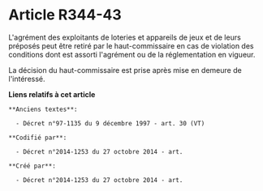 # Article R344-43

L'agrément des exploitants de loteries et appareils de jeux et de leurs préposés peut être retiré par le haut-commissaire en
cas de violation des conditions dont est assorti l'agrément ou de la réglementation en vigueur.

La décision du haut-commissaire est prise après mise en demeure de l'intéressé.

**Liens relatifs à cet article**

	**Anciens textes**:

	  - Décret n°97-1135 du 9 décembre 1997 - art. 30 (VT)

	**Codifié par**:

	  - Décret n°2014-1253 du 27 octobre 2014 - art.

	**Créé par**:

	  - Décret n°2014-1253 du 27 octobre 2014 - art.
